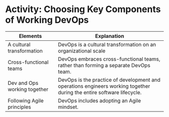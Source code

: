# Activity: Choosing Key Components of Working DevOps

| Elements | Explanation |
|----------|-------------|
| A cultural transformation | DevOps is a cultural transformation on an organizational scale |
| Cross-functional teams | DevOps embraces cross-functional teams, rather than forming a separate DevOps team. |
| Dev and Ops working together | DevOps is the practice of development and operations engineers working together during the entire software lifecycle. |
| Following Agile principles | DevOps includes adopting an Agile mindset. |